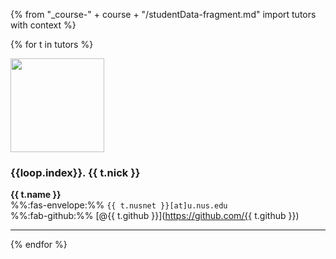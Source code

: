 {% from "_course-" + course + "/studentData-fragment.md" import tutors with context %}

{% for t in tutors %}
<div class="container">
  <div class="row bt-2">
    <div class="col-3">

<img src="{{ url_course_gihub_io }}/tutor-photos/{{ t.github | lower }}.png" width="150" onerror="this.src='images/placeholder-large.png';" class="mt-1 rounded">
    </div>
    <div class="col">

### {{loop.index}}. {{ t.nick }}

**{{ t.name }}**<br>
%%:fas-envelope:%% `{{ t.nusnet }}[at]u.nus.edu`<br>
%%:fab-github:%% [@{{ t.github }}](https://github.com/{{ t.github }})
    </div>
  </div>
</div>

-----------------------------------------
{% endfor %}
